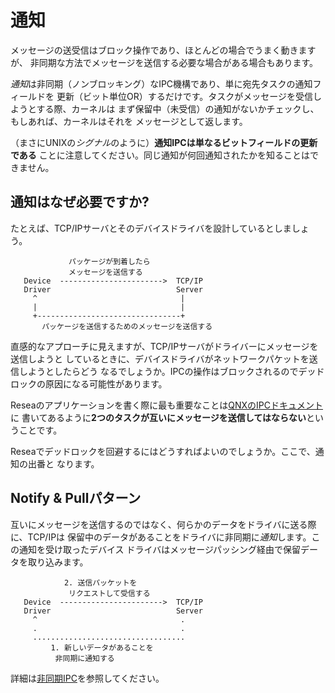 # 通知

メッセージの送受信はブロック操作であり、ほとんどの場合でうまく動きますが、
非同期な方法でメッセージを送信する必要な場合がある場合もあります。

*通知*は非同期（ノンブロッキング）なIPC機構であり、単に宛先タスクの通知フィールドを
更新（ビット単位OR）するだけです。タスクがメッセージを受信しようとする際、カーネルは
まず保留中（未受信）の通知がないかチェックし、もしあれば、カーネルはそれを
メッセージとして返します。

（まさにUNIXの*シグナル*のように）**通知IPCは単なるビットフィールドの更新である**
ことに注意してください。同じ通知が何回通知されたかを知ることはできません。

## 通知はなぜ必要ですか?

たとえば、TCP/IPサーバとそのデバイスドライバを設計しているとしましょう。

```
             パッケージが到着したら
             メッセージを送信する
   Device  ----------------------->  TCP/IP
   Driver                            Server
     ^                                |
     |                                |
     +--------------------------------+
       パッケージを送信するためのメッセージを送信する
```

直感的なアプローチに見えますが、TCP/IPサーバがドライバーにメッセージを送信しようと
しているときに、デバイスドライバがネットワークパケットを送信しようとしたらどう
なるでしょうか。IPCの操作はブロックされるのでデッドロックの原因になる可能性があります。

Reseaのアプリケーションを書く際に最も重要なことは[QNXのIPCドキュメント](http://www.qnx.co.jp/developers/docs/6.5.0/index.jsp?topic=%2Fcom.qnx.doc.neutrino_sys_arch%2Fipc.html)に
書いてあるように**2つのタスクが互いにメッセージを送信してはならない**ということです。

Reseaでデッドロックを回避するにはどうすればよいのでしょうか。ここで、通知の出番と
なります。

## Notify & Pullパターン

互いにメッセージを送信するのではなく、何らかのデータをドライバに送る際に、TCP/IPは
保留中のデータがあることをドライバに非同期に*通知*します。この通知を受け取ったデバイス
ドライバはメッセージパッシング経由で保留データを取り込みます。

```
            2. 送信パッケットを
             リクエストして受信する
   Device  ----------------------->  TCP/IP
   Driver                            Server
     ^                                .
     .                                .
     ..................................
         1. 新しいデータがあることを
          非同期に通知する
```

詳細は[非同期IPC](../userspace/async-message-passing.html)を参照してください。
